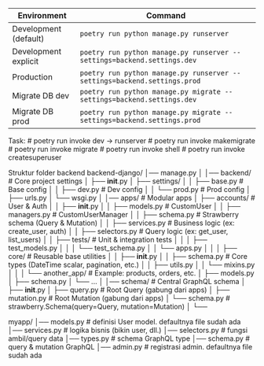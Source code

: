 | Environment           | Command                                                                  |
| --------------------- | ------------------------------------------------------------------------ |
| Development (default) | `poetry run python manage.py runserver`                                  |
| Development explicit  | `poetry run python manage.py runserver --settings=backend.settings.dev`  |
| Production            | `poetry run python manage.py runserver --settings=backend.settings.prod` |
| Migrate DB dev        | `poetry run python manage.py migrate --settings=backend.settings.dev`    |
| Migrate DB prod       | `poetry run python manage.py migrate --settings=backend.settings.prod`   |

Task:
    # poetry run invoke dev -> runserver
    # poetry run invoke makemigrate
    # poetry run invoke migrate
    # poetry run invoke shell
    # poetry run invoke createsuperuser

Struktur folder backend
backend-django/
│── manage.py
│
│── backend/                     # Core project settings
│   ├── __init__.py
│   ├── settings/
│   │   ├── base.py              # Base config
│   │   ├── dev.py               # Dev config
│   │   └── prod.py              # Prod config
│   ├── urls.py
│   └── wsgi.py
│
│── apps/                        # Modular apps
│   ├── accounts/                # User & Auth
│   │   ├── __init__.py
│   │   ├── models.py            # CustomUser
│   │   ├── managers.py          # CustomUserManager
│   │   ├── schema.py            # Strawberry schema (Query & Mutation)
│   │   ├── services.py          # Business logic (ex: create_user, auth)
│   │   ├── selectors.py         # Query logic (ex: get_user, list_users)
│   │   ├── tests/               # Unit & integration tests
│   │   │   ├── test_models.py
│   │   │   └── test_schema.py
│   │   └── apps.py
│   │
│   ├── core/                    # Reusable base utilities
│   │   ├── __init__.py
│   │   ├── schema.py            # Core types (DateTime scalar, pagination, etc.)
│   │   ├── utils.py
│   │   └── mixins.py
│   │
│   └── another_app/             # Example: products, orders, etc.
│       ├── models.py
│       ├── schema.py
│       └── ...
│
│── schema/                      # Central GraphQL schema
│   ├── __init__.py
│   ├── query.py                 # Root Query (gabung dari apps)
│   ├── mutation.py              # Root Mutation (gabung dari apps)
│   └── schema.py                # strawberry.Schema(query=Query, mutation=Mutation)
│
└── 


myapp/
│── models.py       # definisi User model. defaultnya file sudah ada
│── services.py     # logika bisnis (bikin user, dll.)
│── selectors.py    # fungsi ambil/query data
│── types.py        # schema GraphQL type
│── schema.py       # query & mutation GraphQL
│── admin.py        # registrasi admin. defaultnya file sudah ada